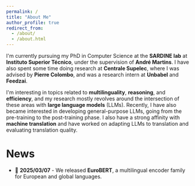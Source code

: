```yaml
---
permalink: /
title: "About Me"
author_profile: true
redirect_from: 
  - /about/
  - /about.html
---
```


I'm currently pursuing my PhD in Computer Science at the **SARDINE lab** at **Instituto Superior Técnico**, under the supervision of **André Martins**. I have also spent some time doing research at **Centrale Supelec**, where I was advised by **Pierre Colombo**, and was a research intern at **Unbabel** and **Feedzai**.

I'm interesting in topics related to **multilinguality**, **reasoning**, and **efficiency**, and my research mostly revolves around the intersection of these areas with **large language models** (LLMs). Recently, I have also became interested in developing general-purpose LLMs, going from the pre-training to the post-training phase. I also have a strong affinity with **machine translation** and have worked on adapting LLMs to translation and evaluating translation quality.

# News

* 🚀 **2025/03/07** - We released **EuroBERT**, a multilingual encoder family for European and global languages.